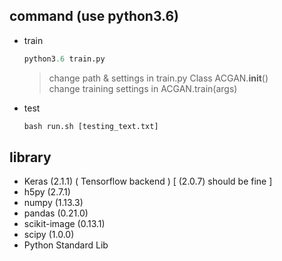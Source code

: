 ## command (use python3.6)
 * train
   ```python
   python3.6 train.py
   ```
   
   > change path & settings in train.py Class ACGAN.__init__()   
   > change training settings in ACGAN.train(args)
 * test
   ```python
   bash run.sh [testing_text.txt]
   ```
## library
* Keras (2.1.1) ( Tensorflow backend )  [ (2.0.7) should be fine ]
* h5py (2.7.1)
* numpy (1.13.3)
* pandas (0.21.0)
* scikit-image (0.13.1)
* scipy (1.0.0)
* Python Standard Lib
